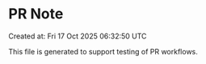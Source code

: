 # PR Note

Created at: Fri 17 Oct 2025 06:32:50 UTC

This file is generated to support testing of PR workflows.
